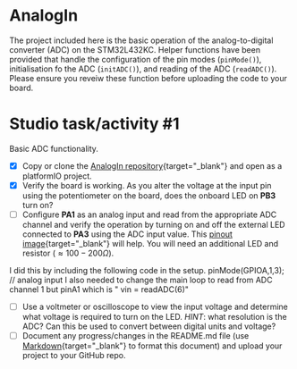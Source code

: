 # AnalogIn

The project included here is the basic operation of the analog-to-digital converter (ADC) on the STM32L432KC.
Helper functions have been provided that handle the configuration of the pin modes (`pinMode()`), initialisation fo the ADC (`initADC()`), and reading of the ADC (`readADC()`).
Please ensure you reveiw these function before uploading the code to your board.

# Studio task/activity #1

Basic ADC functionality.

- [X] Copy or clone the [AnalogIn repository](https://github.com/paulTUDublin/AnalogIn){target="_blank"} and open as a platformIO project.
- [x] Verify the board is working. As you alter the voltage at the input pin using the potentiometer on the board, does the onboard LED on **PB3** turn on?
- [ ] Configure **PA1** as an analog input and read from the appropriate ADC channel and verify the operation by turning on and off the external LED connected to **PA3** using the ADC input value. This [pinout image](https://brightspace.tudublin.ie/d2l/le/content/384173/viewContent/3327044/View){target="_blank"} will help. You will need an additional LED and resistor ($\approx 100-200 \Omega$).

I did this by including the following code in the setup.
    pinMode(GPIOA,1,3);  // analog input
I also needed to change the main loop to read from ADC channel 1 but pinA1 which is " vin = readADC(6)"


- [ ] Use a voltmeter or oscilloscope to view the input voltage and determine what voltage is required to turn on the LED. *HINT*: what resolution is the ADC? Can this be used to convert between digital units and voltage?
- [ ] Document any progress/changes in the README.md file (use [Markdown](https://www.markdownguide.org/cheat-sheet/){target="_blank"} to format this document) and upload your project to your GitHub repo.
